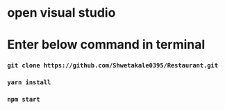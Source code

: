 # open visual studio

# Enter below command in terminal

### `git clone https://github.com/Shwetakale0395/Restaurant.git`

### `yarn install`

### `npm start`
